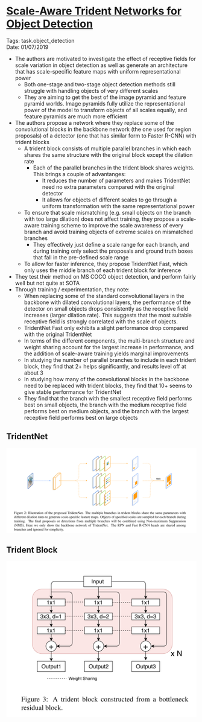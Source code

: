# [Scale-Aware Trident Networks for Object Detection](https://arxiv.org/abs/1901.01892)

Tags: task.object_detection   
Date: 01/07/2019

- The authors are motivated to investigate the effect of receptive fields for scale variation in object detection as well as generate an architecture that has scale-specific feature maps with uniform representational power
    - Both one-stage and two-stage object detection methods still struggle with handling objects of very different scales
    - They are aiming to get the best of the image pyramid and feature pyramid worlds. Image pyramids fully utilize the representational power of the model to transform objects of all scales equally, and feature pyramids are much more efficient
- The authors propose a network where they replace some of the convolutional blocks in the backbone network (the one used for region proposals) of a detector (one that has similar form to Faster R-CNN) with trident blocks
    - A trident block consists of multiple parallel branches in which each shares the same structure with the original block except the dilation rate
        - Each of the parallel branches in the trident block shares weights. This brings a couple of advantanges:
            - It reduces the number of parameters and makes TridentNet need no extra parameters compared with the original detector
            - It allows for objects of different scales to go through a uniform transformation with the same representational power
    - To ensure that scale mismatching (e.g. small objects on the branch with too large dilation) does not affect training, they propose a scale-aware training scheme to improve the scale awareness of every branch and avoid training objects of extreme scales on mismatched branches
        - They effectively just define a scale range for each branch, and during training only select the proposals and ground truth boxes that fall in the pre-defined scale range
    - To allow for faster inference, they propose TridentNet Fast, which only uses the middle branch of each trident block for inference
- They test their method on MS COCO object detection, and perform fairly well but not quite at SOTA
- Through training / experimentation, they note:
    - When replacing some of the standard convolutional layers in the backbone with dilated convolutional layers, the performance of the detector on small objects drops consistently as the receptive field increases (larger dilation rate). This suggests that the most suitable receptive field is strongly correlated with the scale of objects.
    - TridentNet Fast only exhibits a slight performance drop compared with the original TridentNet
    - In terms of the different components, the multi-branch structure and weight sharing account for the largest increase in performance, and the addition of scale-aware training yields marginal improvements
    - In studying the number of parallel branches to include in each trident block, they find that 2+ helps significantly, and results level off at about 3
    - In studying how many of the convolutional blocks in the backbone need to be replaced with trident blocks, they find that 10+ seems to give stable performance for TridentNet
    - They find that the branch with the smallest receptive field performs best on small objects, the branch with the medium receptive field performs best on medium objects, and the branch with the largest receptive field performs best on large objects

## TridentNet

![TridentNet](./images/trident_net.png)

## Trident Block

![Trident Block](./images/trident_block.png)
